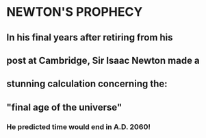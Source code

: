 # NEWTON'S PROPHECY
## In his final years after retiring from his
## post at Cambridge, Sir Isaac Newton made a
## stunning calculation concerning the:
## "final age of the universe"
### He predicted time would end in A.D. 2060!

